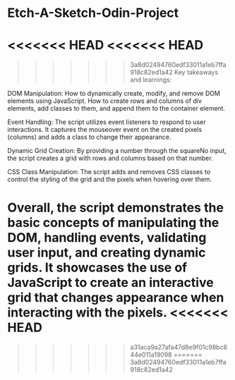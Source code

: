 # Etch-A-Sketch-Odin-Project
<<<<<<< HEAD
<<<<<<< HEAD
=======
>>>>>>> 3a8d02494760edf33011a1eb7ffa918c82ed1a42
Key takeaways and learnings:

DOM Manipulation: How to dynamically create, modify, and remove DOM elements using JavaScript. How to create rows and columns of div elements, add classes to them, and append them to the container element.

Event Handling: The script utilizes event listeners to respond to user interactions. It captures the mouseover event on the created pixels (columns) and adds a class to change their appearance.

Dynamic Grid Creation: By providing a number through the squareNo input, the script creates a grid with rows and columns based on that number.

CSS Class Manipulation: The script adds and removes CSS classes to control the styling of the grid and the pixels when hovering over them.

Overall, the script demonstrates the basic concepts of manipulating the DOM, handling events, validating user input, and creating dynamic grids. 
It showcases the use of JavaScript to create an interactive grid that changes appearance when interacting with the pixels.
<<<<<<< HEAD
=======
>>>>>>> a31aca9a27afa47d8e9f01c98bc644e011a19098
=======
>>>>>>> 3a8d02494760edf33011a1eb7ffa918c82ed1a42
